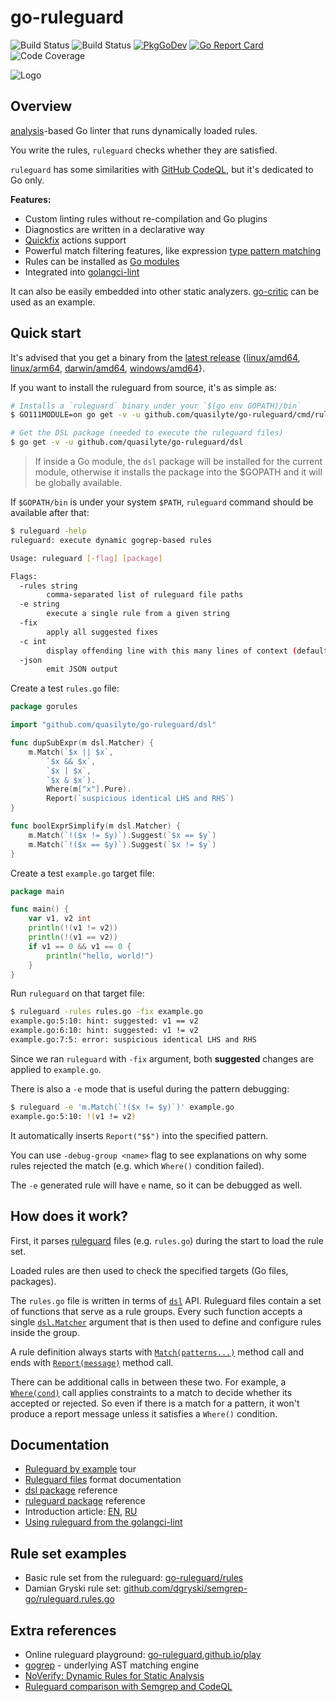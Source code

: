 # go-ruleguard

![Build Status](https://github.com/quasilyte/go-ruleguard/workflows/Go/badge.svg)
![Build Status](https://github.com/quasilyte/go-ruleguard/workflows/Merge/badge.svg)
[![PkgGoDev](https://pkg.go.dev/badge/mod/github.com/quasilyte/go-ruleguard)](https://pkg.go.dev/mod/github.com/quasilyte/go-ruleguard)
[![Go Report Card](https://goreportcard.com/badge/github.com/quasilyte/go-ruleguard)](https://goreportcard.com/report/github.com/quasilyte/go-ruleguard)
![Code Coverage](https://codecov.io/gh/quasilyte/go-ruleguard/branch/master/graph/badge.svg)

![Logo](_docs/logo2.png)

## Overview

[analysis](https://godoc.org/golang.org/x/tools/go/analysis)-based Go linter that runs dynamically loaded rules.

You write the rules, `ruleguard` checks whether they are satisfied.

`ruleguard` has some similarities with [GitHub CodeQL](https://securitylab.github.com/tools/codeql), but it's dedicated to Go only.

**Features:**

* Custom linting rules without re-compilation and Go plugins
* Diagnostics are written in a declarative way
* [Quickfix](_docs/dsl.md#suggestions-quickfix-support) actions support
* Powerful match filtering features, like expression [type pattern matching](_docs/dsl.md#type-pattern-matching)
* Rules can be installed as [Go modules](https://quasilyte.dev/blog/post/ruleguard-modules/)
* Integrated into [golangci-lint](https://github.com/golangci/golangci-lint)

It can also be easily embedded into other static analyzers. [go-critic](https://github.com/go-critic/go-critic) can be used as an example.

## Quick start

It's advised that you get a binary from the [latest release](https://github.com/quasilyte/go-ruleguard/releases/tag/v0.3.4) {[linux/amd64](https://github.com/quasilyte/go-ruleguard/releases/download/v0.3.4/ruleguard-linux-amd64.zip), [linux/arm64](https://github.com/quasilyte/go-ruleguard/releases/download/v0.3.4/ruleguard-linux-arm64.zip), [darwin/amd64](https://github.com/quasilyte/go-ruleguard/releases/download/v0.3.4/ruleguard-darwin-amd64.zip), [windows/amd64](https://github.com/quasilyte/go-ruleguard/releases/download/v0.3.4/ruleguard-windows-amd64.zip)}.

If you want to install the ruleguard from source, it's as simple as:

```bash
# Installs a `ruleguard` binary under your `$(go env GOPATH)/bin`
$ GO111MODULE=on go get -v -u github.com/quasilyte/go-ruleguard/cmd/ruleguard

# Get the DSL package (needed to execute the ruleguard files)
$ go get -v -u github.com/quasilyte/go-ruleguard/dsl
```

> If inside a Go module, the `dsl` package will be installed for the current module,
> otherwise it installs the package into the $GOPATH and it will be globally available.

If `$GOPATH/bin` is under your system `$PATH`, `ruleguard` command should be available after that:

```bash
$ ruleguard -help
ruleguard: execute dynamic gogrep-based rules

Usage: ruleguard [-flag] [package]

Flags:
  -rules string
    	comma-separated list of ruleguard file paths
  -e string
    	execute a single rule from a given string
  -fix
    	apply all suggested fixes
  -c int
    	display offending line with this many lines of context (default -1)
  -json
    	emit JSON output
```

Create a test `rules.go` file:

```go
package gorules

import "github.com/quasilyte/go-ruleguard/dsl"

func dupSubExpr(m dsl.Matcher) {
	m.Match(`$x || $x`,
		`$x && $x`,
		`$x | $x`,
		`$x & $x`).
		Where(m["x"].Pure).
		Report(`suspicious identical LHS and RHS`)
}

func boolExprSimplify(m dsl.Matcher) {
	m.Match(`!($x != $y)`).Suggest(`$x == $y`)
	m.Match(`!($x == $y)`).Suggest(`$x != $y`)
}
```

Create a test `example.go` target file:

```go
package main

func main() {
	var v1, v2 int
	println(!(v1 != v2))
	println(!(v1 == v2))
	if v1 == 0 && v1 == 0 {
		println("hello, world!")
	}
}
```

Run `ruleguard` on that target file:

```bash
$ ruleguard -rules rules.go -fix example.go
example.go:5:10: hint: suggested: v1 == v2
example.go:6:10: hint: suggested: v1 != v2
example.go:7:5: error: suspicious identical LHS and RHS
```

Since we ran `ruleguard` with `-fix` argument, both **suggested** changes are applied to `example.go`.

There is also a `-e` mode that is useful during the pattern debugging:

```bash
$ ruleguard -e 'm.Match(`!($x != $y)`)' example.go
example.go:5:10: !(v1 != v2)
```

It automatically inserts `Report("$$")` into the specified pattern.

You can use `-debug-group <name>` flag to see explanations
on why some rules rejected the match (e.g. which `Where()` condition failed).

The `-e` generated rule will have `e` name, so it can be debugged as well.

## How does it work?

First, it parses [ruleguard](_docs/dsl.md) files (e.g. `rules.go`) during the start to load the rule set.  

Loaded rules are then used to check the specified targets (Go files, packages).

The `rules.go` file is written in terms of [`dsl`](https://godoc.org/github.com/quasilyte/go-ruleguard/dsl) API. Ruleguard files contain a set of functions that serve as a rule groups. Every such function accepts a single [`dsl.Matcher`](https://godoc.org/github.com/quasilyte/go-ruleguard/dsl#Matcher) argument that is then used to define and configure rules inside the group.

A rule definition always starts with [`Match(patterns...)`](https://godoc.org/github.com/quasilyte/go-ruleguard/dsl#Matcher.Match) method call and ends with [`Report(message)`](https://godoc.org/github.com/quasilyte/go-ruleguard/dsl#Matcher.Report) method call.

There can be additional calls in between these two. For example, a [`Where(cond)`](https://godoc.org/github.com/quasilyte/go-ruleguard/dsl#Matcher.Where) call applies constraints to a match to decide whether its accepted or rejected. So even if there is a match for a pattern, it won't produce a report message unless it satisfies a `Where()` condition.

## Documentation

* [Ruleguard by example](https://go-ruleguard.github.io/by-example/) tour
* [Ruleguard files](_docs/dsl.md) format documentation
* [dsl package](https://godoc.org/github.com/quasilyte/go-ruleguard/dsl) reference
* [ruleguard package](https://godoc.org/github.com/quasilyte/go-ruleguard/ruleguard) reference
* Introduction article: [EN](https://quasilyte.dev/blog/post/ruleguard/), [RU](https://habr.com/ru/post/481696/)
* [Using ruleguard from the golangci-lint](https://quasilyte.dev/blog/post/ruleguard/#using-from-the-golangci-lint)

## Rule set examples

* Basic rule set from the ruleguard: [go-ruleguard/rules](rules)
* Damian Gryski rule set: [github.com/dgryski/semgrep-go/ruleguard.rules.go](https://github.com/dgryski/semgrep-go)

## Extra references

* Online ruleguard playground: [go-ruleguard.github.io/play](https://go-ruleguard.github.io/play)
* [gogrep](https://github.com/mvdan/gogrep) - underlying AST matching engine
* [NoVerify: Dynamic Rules for Static Analysis](https://medium.com/@vktech/noverify-dynamic-rules-for-static-analysis-8f42859e9253)
* [Ruleguard comparison with Semgrep and CodeQL](https://speakerdeck.com/quasilyte/ruleguard-vs-semgrep-vs-codeql)

